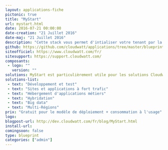 ```yaml
---
layout: applications-fiche
pictonic: true
title: "MyStart"
url: mystart.html
date: 2016-07-21 00:00:00
date-creation: "21 Juillet 2016"
date-maj: "21 Juillet 2016"
description: "Cette stack vous permet d'intialiser votre tenant par la création rapide d'une keypair, d'un réseau et d'un security group. Ces ressources sont des pré-requis pour la création d'instances dans le cloud."
github: https://github.com/cloudwatt/applications/tree/master/blueprint-mystart
siteofficiel: https://www.cloudwatt.com/fr/
sitesupport: https://support.cloudwatt.com/
composants:
 - logo: ""
   version: ""
solutions: MyStart est particulièrement utile pour les solutions Cloudwatt suivantes :
solutions-list: 
 - text: "Développement et test"
 - text: "Sites et applications à fort trafic"
 - text: "Hébergement d'applications métiers"
 - text: "Hybridation"
 - text: "Big data"
 - text: "Multi-Régions"
prix: "Gratuit pour le modèle de déploiement + consommation à l'usage"
logo: 
blogpost-url: http://dev.cloudwatt.com/fr/blog/MyStart.html
install-url:
comingsoon: false
type: blueprint
categories: ["admin"]
---
```

